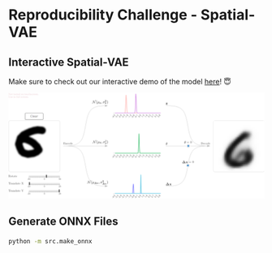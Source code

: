 # Reproducibility Challenge - Spatial-VAE

## Interactive Spatial-VAE

Make sure to check out our interactive demo of the model [here](https://comp6248-reproducability-challenge.github.io/SVAE/)! :innocent:

<p align="center">
    <img src=".res/interact.png">
</p>

## Generate ONNX Files

```bash
python -m src.make_onnx
```
